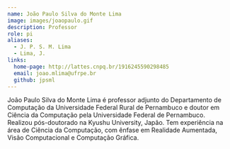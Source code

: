 ```yaml
---
name: João Paulo Silva do Monte Lima
image: images/joaopaulo.gif
description: Professor
role: pi
aliases:
  - J. P. S. M. Lima
  - Lima, J.
links:
  home-page: http://lattes.cnpq.br/1916245590298485
  email: joao.mlima@ufrpe.br
  github: jpsml
---
```


João Paulo Silva do Monte Lima é professor adjunto do Departamento de Computação da Universidade Federal Rural de Pernambuco e doutor em Ciência da Computação pela Universidade Federal de Pernambuco. Realizou pós-doutorado na Kyushu University, Japão. Tem experiência na área de Ciência da Computação, com ênfase em Realidade Aumentada, Visão Computacional e Computação Gráfica.
